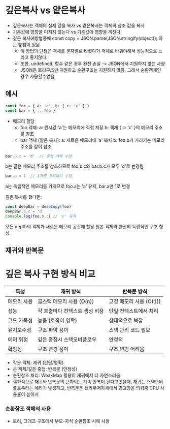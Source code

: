 # 깊은복사 vs 얕은복사
- 깊은복사는 객체의 실제 값을 복사 vs 얕은복사는 객체의 참조 값을 복사
- 기존값에 영향을 미치지 않는다 vs 기존값에 영향을 끼친다.
- 깊은 복사에방법중에  const copy = JSON.parse(JSON.stringify(object)); 하는 방법이 있음
  - 이 방법의 단점은 객체를 문자열로 바꿧다가 객체로 바꿔야해서 성능적으로 느리고 좋지않다.
  - 또한, undefined, 함수 같은 경우 완전 손실 -> JSON에서 지원하지 않는 사양
  - JSON은 트리구조만 지원하고 순환구조는 지원하지 않음. 그래서 순환객체인 경우 사용할수없음


## 예시
```typescript
const foo = { a: 'a', b: { c: 'c' } }
const bar = { ...foo }
```
- 메모리 할당
  - foo 객체:
    a: 원시값 'a'는 메모리에 직접 저장
    b: 객체 { c: 'c' }의 메모리 주소를 참조
  - bar 객체 (얕은 복사):
    a: 새로운 메모리에 'a' 복사
    b: foo.b가 가리키는 메모리 주소를 같이 참조

```typescript
bar.b.c = 'd'  // 중첩 객체 수정
```
b는 같은 메모리 주소를 참조하므로
foo.b.c와 bar.b.c가 모두 'd'로 변경됨

```typescript
bar.a = 1  // 1차원 프로퍼티 수정
```
a는 독립적인 메모리를 가지므로
foo.a는 'a' 유지, bar.a만 1로 변경


깊은 복사를 했다면:
```typescript
const deepBar = deepCopy(foo)
deepBar.b.c = 'd'
console.log(foo.b.c) // 'c' 유지
```

모든 depth의 객체가 새로운 메모리 공간에 할당
원본 객체와 완전히 독립적인 구조 형성



## 재귀와 반복문
# 깊은 복사 구현 방식 비교

| 특성 | 재귀 방식 | 반복문 방식 |
|------|-----------|-------------|
| 메모리 사용 | 콜스택 메모리 사용 (O(n)) | 고정 메모리 사용 (O(1)) |
| 성능 | 각 호출마다 컨텍스트 생성 비용 | 단일 컨텍스트에서 처리 |
| 코드 가독성 | 높음 (로직이 명확) | 상대적으로 복잡 |
| 유지보수성 | 구조 파악 용이 | 스택 관리 코드 필요 |
| 에러 위험 | 깊은 중첩시 스택오버플로우 | 안정적 |
| 확장성 | 구조 변경 용이 | 구조 변경 어려움 |

- 작은 객체: 재귀 (간단/명확)
- 큰 객체/깊은 중첩: 반복문 (안정성)
- 순환참조 처리: WeakMap 활용이 재귀에서 더 자연스러움
- 결과적으로 재귀와 반복문의 큰차이는 계속 반복이 된다고했을때, 재귀는 스택오버플로우라는 에러가 발생하고, 반복문은 브라우저자체에서 경고창을 띄워줌 CPU 사용률이 높아서


### 순환참조 객체의 사용
- 트리, 그래프 구조에서 부모-자식 순환참조 시에 사용
